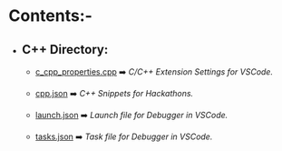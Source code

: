 # Contents:-

- ## C++ Directory:
    - [c_cpp_properties.cpp](/VSCode/C++/c_cpp_properties.json) :arrow_right: *C/C++ Extension Settings for VSCode.*

    - [cpp.json](/VSCode/C++/cpp.json) :arrow_right: *C++ Snippets for Hackathons.*

    - [launch.json](/VSCode/C++/launch.json) :arrow_right: *Launch file for Debugger in VSCode.*

    - [tasks.json](/VSCode/C++/tasks.json) :arrow_right: *Task file for Debugger in VSCode.*
